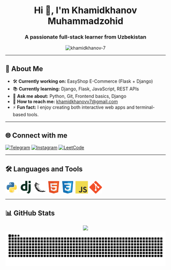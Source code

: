 <h1 align="center">Hi 👋, I'm Khamidkhanov Muhammadzohid</h1>
<h3 align="center">A passionate full-stack learner from Uzbekistan</h3>

<p align="center">
  <img src="https://komarev.com/ghpvc/?username=khamidkhanov-7&label=Profile%20views&color=0e75b6&style=flat" alt="khamidkhanov-7" />
</p>

---

## 🚀 About Me
- 🛠 **Currently working on:** EasyShop E-Commerce (Flask + Django)
- 📚 **Currently learning:** Django, Flask, JavaScript, REST APIs
- 💬 **Ask me about:** Python, Git, Frontend basics, Django
- 📧 **How to reach me:** [khamidkhanovv7@gmail.com](mailto:khamidkhanovv7@gmail.com)
- ⚡ **Fun fact:** I enjoy creating both interactive web apps and terminal-based tools.

---

## 🌐 Connect with me
[![Telegram](https://img.shields.io/badge/Telegram-Khamidkhanov7-26A5E4?style=for-the-badge&logo=telegram&logoColor=white)](https://t.me/Khamidkhanov7)
[![Instagram](https://img.shields.io/badge/Instagram-khamidkhanov.7-E4405F?style=for-the-badge&logo=instagram&logoColor=white)](https://instagram.com/khamidkhanov.7)
[![LeetCode](https://img.shields.io/badge/LeetCode-khamidkhanov7-FFA116?style=for-the-badge&logo=leetcode&logoColor=black)](https://leetcode.com/u/khamidkhanov7/)

---

## 🛠 Languages and Tools
<p align="left">
  <img src="https://raw.githubusercontent.com/devicons/devicon/master/icons/python/python-original.svg" alt="python" width="40" height="40"/>
  <img src="https://raw.githubusercontent.com/devicons/devicon/master/icons/django/django-plain.svg" alt="django" width="40" height="40"/>
  <img src="https://raw.githubusercontent.com/devicons/devicon/master/icons/flask/flask-original.svg" alt="flask" width="40" height="40"/>
  <img src="https://raw.githubusercontent.com/devicons/devicon/master/icons/html5/html5-original.svg" alt="html5" width="40" height="40"/>
  <img src="https://raw.githubusercontent.com/devicons/devicon/master/icons/css3/css3-original.svg" alt="css3" width="40" height="40"/>
  <img src="https://raw.githubusercontent.com/devicons/devicon/master/icons/javascript/javascript-original.svg" alt="javascript" width="40" height="40"/>
  <img src="https://raw.githubusercontent.com/devicons/devicon/master/icons/git/git-original.svg" alt="git" width="40" height="40"/>
</p>

---

## 📊 GitHub Stats
<p align="center">
  <img src="https://github-readme-stats.vercel.app/api?username=khamidkhanov-7&show_icons=true&theme=tokyonight"


<picture>
  <source media="(prefers-color-scheme: dark)" srcset="https://raw.githubusercontent.com/asmrprog-yt/asmrprog-yt/output/github-snake-dark.svg" />
  <source media="(prefers-color-scheme: light)" srcset="https://raw.githubusercontent.com/asmrprog-yt/asmrprog-yt/output/github-snake.svg" />
  <img alt="github-snake" src="https://raw.githubusercontent.com/asmrprog-yt/asmrprog-yt/output/github-snake.svg" />
</picture>
